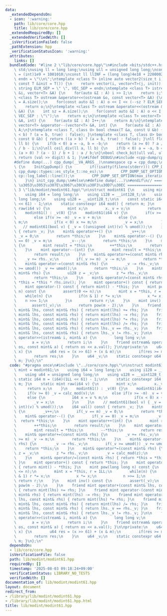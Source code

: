 ```yaml
---
data:
  _extendedDependsOn:
  - icon: ':warning:'
    path: lib/core/core.hpp
    title: lib/core/core.hpp
  _extendedRequiredBy: []
  _extendedVerifiedWith: []
  _isVerificationFailed: false
  _pathExtension: hpp
  _verificationStatusIcon: ':warning:'
  attributes:
    links: []
  bundledCode: "#line 2 \"lib/core/core.hpp\"\n#include <bits/stdc++.h>\nusing namespace\
    \ std;\nusing ll = long long;\nusing ull = unsigned long long;\nconst int INF\
    \ = (int)1e9 + 1001010;\nconst ll llINF = (long long)4e18 + 22000020;\nconst string\
    \ endn = \"\\n\";\ntemplate <class T> inline auto vector2(size_t i, size_t j,\
    \ const T &init = T()) {\n    return vector(i, vector<T>(j, init));\n}\nconst\
    \ string ELM_SEP = \" \", VEC_SEP = endn;\ntemplate <class T> istream &operator>>(istream\
    \ &i, vector<T> &A) {\n    for(auto &I : A) i >> I;\n    return i;\n}\ntemplate\
    \ <class T> ostream &operator<<(ostream &o, const vector<T> &A) {\n    int sz\
    \ = A.size();\n    for(const auto &I : A) o << I << (--sz ? ELM_SEP : \"\");\n\
    \    return o;\n}\ntemplate <class T> ostream &operator<<(ostream &o, const vector<vector<T>>\
    \ &A) {\n    int sz = A.size();\n    for(const auto &I : A) o << I << (--sz ?\
    \ VEC_SEP : \"\");\n    return o;\n}\ntemplate <class T> vector<T> &operator++(vector<T>\
    \ &A, int) {\n    for(auto &I : A) I++;\n    return A;\n}\ntemplate <class T>\
    \ vector<T> &operator--(vector<T> &A, int) {\n    for(auto &I : A) I--;\n    return\
    \ A;\n}\ntemplate <class T, class U> bool chmax(T &a, const U &b) { return ((a\
    \ < b) ? (a = b, true) : false); }\ntemplate <class T, class U> bool chmin(T &a,\
    \ const U &b) { return ((a > b) ? (a = b, true) : false); }\nll floor_div(ll a,\
    \ ll b) {\n    if(b < 0) a = -a, b = -b;\n    return (a >= 0) ? a / b : (a + 1)\
    \ / b - 1;\n}\nll ceil_div(ll a, ll b) {\n    if(b < 0) a = -a, b = -b;\n    return\
    \ (a > 0) ? (a - 1) / b + 1 : a / b;\n}\nbool check_bit(ull val, ull digit) {\
    \ return (val >> digit) & 1; }\n#ifdef DEBUG\n#include <cpp-dump/cpp-dump.hpp>\n\
    #define dump(...) cpp_dump(__VA_ARGS__)\nnamespace cp = cpp_dump;\nstruct InitCppDump\
    \ {\n    InitCppDump() {\n        if(!isatty(fileno(stderr))) CPP_DUMP_SET_OPTION(es_style,\
    \ cpp_dump::types::es_style_t::no_es);\n        CPP_DUMP_SET_OPTION(log_label_func,\
    \ cp::log_label::line());\n        CPP_DUMP_SET_OPTION(max_iteration_count, 30);\n\
    \    }\n} init_cpp_dump;\n#else\n#define dump(...)\n#endif\n// ====================\
    \ \u3053\u3053\u307E\u3067\u30C6\u30F3\u30D7\u30EC ====================\n#line\
    \ 3 \"lib/modint/modint61.hpp\"\n\nstruct modint61 {\n    using mint = modint61;\n\
    \    using i64 = long long;\n    using i128 = __int128_t;\n    using u64 = unsigned\
    \ long long;\n    using u128 = __uint128_t;\n\n    const static i64 m = (i64)(1LL\
    \ << 61) - 1;\n\n    static constexpr i64 mod() { return m; }\n    static mint\
    \ raw(i64 v) {\n        mint x;\n        x._v = v;\n        return x;\n    }\n\
    \    modint61() : _v(0) {}\n    modint61(i64 v) {\n        if(v >= 0) _v = calc_mod(v);\n\
    \        else if(v >= -m) _v = v + m;\n        else {\n            i64 x = v %\
    \ m;\n            if(x < 0) x += m;\n            _v = x;\n        }\n    }\n \
    \   // modint61(bool v) { _v = ((unsigned int)(v) % umod());\n    i64 val() const\
    \ { return _v; }\n    mint& operator++() {\n        _v++;\n        if(_v == m)\
    \ _v = 0;\n        return *this;\n    }\n    mint& operator--() {\n        if(_v\
    \ == 0) _v = m;\n        _v--;\n        return *this;\n    }\n    mint operator++(int)\
    \ {\n        mint result = *this;\n        ++*this;\n        return result;\n\
    \    }\n    mint operator--(int) {\n        mint result = *this;\n        --*this;\n\
    \        return result;\n    }\n    mint& operator+=(const mint& rhs) {\n    \
    \    _v += rhs._v;\n        if(_v >= m) _v -= m;\n        return *this;\n    }\n\
    \    mint& operator-=(const mint& rhs) {\n        _v -= rhs._v;\n        if(_v\
    \ >= umod()) _v += umod();\n        return *this;\n    }\n    mint& operator*=(const\
    \ mint& rhs) {\n        u128 z = _v;\n        z *= rhs._v;\n        _v = calc_mod(z);\n\
    \        return *this;\n    }\n    mint& operator/=(const mint& rhs) { return\
    \ *this = *this * rhs.inv(); }\n    mint operator+() const { return *this; }\n\
    \    mint operator-() const { return mint() - *this; }\n    mint pow(long long\
    \ n) const {\n        assert(0 <= n);\n        mint x = *this, r = 1LL;\n    \
    \    while(n) {\n            if(n & 1) r *= x;\n            x *= x;\n        \
    \    n >>= 1;\n        }\n        return r;\n    }\n    mint inv() const {\n \
    \       assert(_v);\n        return pow(m - 2);\n    }\n    friend mint operator+(const\
    \ mint& lhs, const mint& rhs) { return mint(lhs) += rhs; }\n    friend mint operator-(const\
    \ mint& lhs, const mint& rhs) { return mint(lhs) -= rhs; }\n    friend mint operator*(const\
    \ mint& lhs, const mint& rhs) { return mint(lhs) *= rhs; }\n    friend mint operator/(const\
    \ mint& lhs, const mint& rhs) { return mint(lhs) /= rhs; }\n    friend bool operator==(const\
    \ mint& lhs, const mint& rhs) { return lhs._v == rhs._v; }\n    friend bool operator!=(const\
    \ mint& lhs, const mint& rhs) { return lhs._v != rhs._v; }\n\n    friend istream&\
    \ operator>>(istream& i, mint& a) {\n        long long v;\n        i >> v;\n \
    \       a = v;\n        return i;\n    }\n    friend ostream& operator<<(ostream&\
    \ os, const mint& a) { return os << a.val(); }\n\nprivate:\n    u64 calc_mod(u128\
    \ x) {\n        u64 res = (x >> 61) + (x & m);\n        if(res >= m) res -= m;\n\
    \        return res;\n    }\n    u64 _v;\n    static constexpr u64 umod() { return\
    \ m; }\n};\n"
  code: "#pragma once\n#include \"../core/core.hpp\"\n\nstruct modint61 {\n    using\
    \ mint = modint61;\n    using i64 = long long;\n    using i128 = __int128_t;\n\
    \    using u64 = unsigned long long;\n    using u128 = __uint128_t;\n\n    const\
    \ static i64 m = (i64)(1LL << 61) - 1;\n\n    static constexpr i64 mod() { return\
    \ m; }\n    static mint raw(i64 v) {\n        mint x;\n        x._v = v;\n   \
    \     return x;\n    }\n    modint61() : _v(0) {}\n    modint61(i64 v) {\n   \
    \     if(v >= 0) _v = calc_mod(v);\n        else if(v >= -m) _v = v + m;\n   \
    \     else {\n            i64 x = v % m;\n            if(x < 0) x += m;\n    \
    \        _v = x;\n        }\n    }\n    // modint61(bool v) { _v = ((unsigned\
    \ int)(v) % umod());\n    i64 val() const { return _v; }\n    mint& operator++()\
    \ {\n        _v++;\n        if(_v == m) _v = 0;\n        return *this;\n    }\n\
    \    mint& operator--() {\n        if(_v == 0) _v = m;\n        _v--;\n      \
    \  return *this;\n    }\n    mint operator++(int) {\n        mint result = *this;\n\
    \        ++*this;\n        return result;\n    }\n    mint operator--(int) {\n\
    \        mint result = *this;\n        --*this;\n        return result;\n    }\n\
    \    mint& operator+=(const mint& rhs) {\n        _v += rhs._v;\n        if(_v\
    \ >= m) _v -= m;\n        return *this;\n    }\n    mint& operator-=(const mint&\
    \ rhs) {\n        _v -= rhs._v;\n        if(_v >= umod()) _v += umod();\n    \
    \    return *this;\n    }\n    mint& operator*=(const mint& rhs) {\n        u128\
    \ z = _v;\n        z *= rhs._v;\n        _v = calc_mod(z);\n        return *this;\n\
    \    }\n    mint& operator/=(const mint& rhs) { return *this = *this * rhs.inv();\
    \ }\n    mint operator+() const { return *this; }\n    mint operator-() const\
    \ { return mint() - *this; }\n    mint pow(long long n) const {\n        assert(0\
    \ <= n);\n        mint x = *this, r = 1LL;\n        while(n) {\n            if(n\
    \ & 1) r *= x;\n            x *= x;\n            n >>= 1;\n        }\n       \
    \ return r;\n    }\n    mint inv() const {\n        assert(_v);\n        return\
    \ pow(m - 2);\n    }\n    friend mint operator+(const mint& lhs, const mint& rhs)\
    \ { return mint(lhs) += rhs; }\n    friend mint operator-(const mint& lhs, const\
    \ mint& rhs) { return mint(lhs) -= rhs; }\n    friend mint operator*(const mint&\
    \ lhs, const mint& rhs) { return mint(lhs) *= rhs; }\n    friend mint operator/(const\
    \ mint& lhs, const mint& rhs) { return mint(lhs) /= rhs; }\n    friend bool operator==(const\
    \ mint& lhs, const mint& rhs) { return lhs._v == rhs._v; }\n    friend bool operator!=(const\
    \ mint& lhs, const mint& rhs) { return lhs._v != rhs._v; }\n\n    friend istream&\
    \ operator>>(istream& i, mint& a) {\n        long long v;\n        i >> v;\n \
    \       a = v;\n        return i;\n    }\n    friend ostream& operator<<(ostream&\
    \ os, const mint& a) { return os << a.val(); }\n\nprivate:\n    u64 calc_mod(u128\
    \ x) {\n        u64 res = (x >> 61) + (x & m);\n        if(res >= m) res -= m;\n\
    \        return res;\n    }\n    u64 _v;\n    static constexpr u64 umod() { return\
    \ m; }\n};\n"
  dependsOn:
  - lib/core/core.hpp
  isVerificationFile: false
  path: lib/modint/modint61.hpp
  requiredBy: []
  timestamp: '2025-08-03 09:18:24+09:00'
  verificationStatus: LIBRARY_NO_TESTS
  verifiedWith: []
documentation_of: lib/modint/modint61.hpp
layout: document
redirect_from:
- /library/lib/modint/modint61.hpp
- /library/lib/modint/modint61.hpp.html
title: lib/modint/modint61.hpp
---
```

